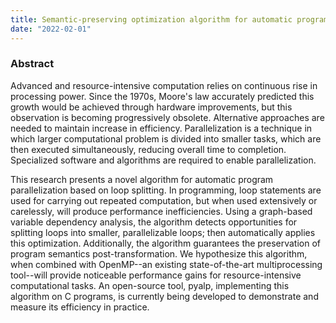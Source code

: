 ```yaml
---
title: Semantic-preserving optimization algorithm for automatic program parallelization
date: "2022-02-01"
---
```


### Abstract

Advanced and resource-intensive computation relies on continuous rise in
processing power. Since the 1970s, Moore's law accurately predicted this growth
would be achieved through hardware improvements, but this observation is
becoming progressively obsolete. Alternative approaches are needed to maintain
increase in efficiency. Parallelization is a technique in which larger
computational problem is divided into smaller tasks, which are then executed
simultaneously, reducing overall time to completion. Specialized software and
algorithms are required to enable parallelization.

This research presents a novel algorithm for automatic program parallelization
based on loop splitting. In programming, loop statements are used for carrying
out repeated computation, but when used extensively or carelessly, will produce
performance inefficiencies. Using a graph-based variable dependency analysis,
the algorithm detects opportunities for splitting loops into smaller,
parallelizable loops; then automatically applies this optimization.
Additionally, the algorithm guarantees the preservation of program semantics
post-transformation. We hypothesize this algorithm, when combined with
OpenMP--an existing state-of-the-art multiprocessing tool--will provide
noticeable performance gains for resource-intensive computational tasks. An
open-source tool, pyalp, implementing this algorithm on C programs, is currently
being developed to demonstrate and measure its efficiency in practice.
